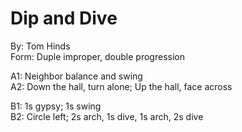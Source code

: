 # Dip and Dive
By: Tom Hinds  
Form: Duple improper, double progression

A1: Neighbor balance and swing  
A2: Down the hall, turn alone; Up the hall, face across

B1: 1s gypsy; 1s swing  
B2: Circle left; 2s arch, 1s dive, 1s arch, 2s dive
